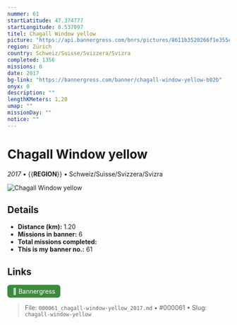 ```yaml
---
nummer: 61
startLatitude: 47.374777
startLongitude: 8.537097
titel: Chagall Window yellow
picture: "https://api.bannergress.com/bnrs/pictures/8611b3520266f1e355ead4be0fa96bec"
region: Zürich
country: Schweiz/Suisse/Svizzera/Svizra
completed: 1356
missions: 6
date: 2017
bg-link: "https://bannergress.com/banner/chagall-window-yellow-b02b"
onyx: 0
description: ""
lengthKMeters: 1,20
umap: ""
missionDay: ""
notice: ""
---
```

# Chagall Window yellow

*2017* • {{__REGION__}} • Schweiz/Suisse/Svizzera/Svizra

![Chagall Window yellow](https://api.bannergress.com/bnrs/pictures/8611b3520266f1e355ead4be0fa96bec)



## Details
- **Distance (km):** 1.20
- **Missions in banner:** 6
- **Total missions completed:** 
- **This is my banner no.:** 61





## Links
<a href="https://bannergress.com/banner/chagall-window-yellow-b02b" target="_blank" style="display:inline-block;margin-right:8px;padding:6px 12px;background:#3c8b3c;color:#fff;text-decoration:none;border-radius:6px;">🔗 Bannergress</a>



> File: `000061_chagall-window-yellow_2017.md` • #000061 • Slug: `chagall-window-yellow`
